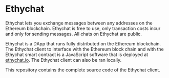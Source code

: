 # Ethychat

Ethychat lets you exchange messages between any addresses on the Ethereum blockchain.
Ethychat is free to use, only transaction costs incur and only for sending messages.
All chats on Ethychat are public.

Ethychat is a DApp that runs fully distributed on the Ethereum blockchain. The Ethychat client to
interface with the Ethereum block chain and with the Ethychat smart contract is a JavaScript software
that is deployed at <a href="http://ethychat.io">ethychat.io</a>. The Ethychat client can also be ran locally.

This repository contains the complete source code of the Ethychat client. 
